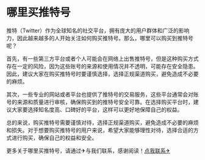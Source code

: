 # 哪里买推特号

推特（Twitter）作为全球知名的社交平台，拥有庞大的用户群体和广泛的影响力，因此越来越多的人开始关注如何购买推特号。那么，哪里可以购买到推特号呢？

首先，有一些第三方平台或者个人可能会在网络上出售推特号，但是这种购买方式存在一定的风险，因为这些账号的来源和使用情况并不透明，可能存在安全隐患。因此，建议大家在购买推特号时要谨慎选择，选择正规渠道购买，避免造成不必要的麻烦。

其次，一些专业的网站或者平台也提供了推特号的交易服务，这些平台通常会对账号的来源和质量进行审核，确保购买到的推特号安全可靠。在选择购买平台时，建议大家要选择知名度高、口碑好的平台，这样可以更好地保障自己的权益。

总的来说，购买推特号需要谨慎对待，选择正规渠道购买，避免造成不必要的麻烦和损失。对于想要购买推特号的用户来说，希望大家能够理性对待，选择合适的方式进行购买，确保自己的权益和安全。

更多关于哪里买推特号，请通过✈与我们联系，感谢阅读！[点我联系✈](https://ac.G208.com)